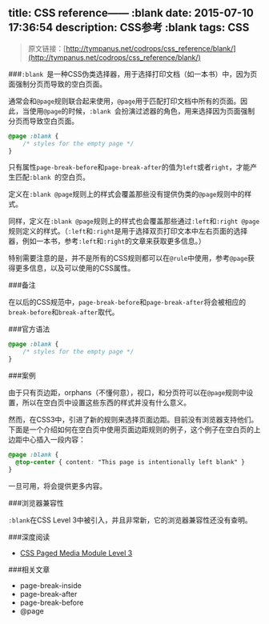 title: CSS reference—— :blank
date: 2015-07-10 17:36:54
description: CSS参考 :blank
tags: CSS
---

> 原文链接：[http://tympanus.net/codrops/css_reference/blank/](http://tympanus.net/codrops/css_reference/blank/)

###`:blank `是一种CSS伪类选择器，用于选择打印文档（如一本书）中，因为页面强制分页而导致的空白页面。

通常会和`@page`规则联合起来使用，`@page`用于匹配打印文档中所有的页面。因此，当使用`@page`的时候，`:blank `会扮演过滤器的角色，用来选择因为页面强制分页而导致空白页面。

```css
@page :blank {
    /* styles for the empty page */
}
```

只有属性`page-break-before`和`page-break-after`的值为`left`或者`right`，才能产生匹配`:blank `的空白页。

定义在`:blank @page`规则上的样式会覆盖那些没有提供伪类的`@page`规则中的样式。

<!--more-->

同样，定义在`:blank @page`规则上的样式也会覆盖那些通过`:left`和`:right @page`规则定义的样式。（`:left`和`:right`是用于选择双页打印文本中左右页面的选择器，例如一本书，参考`:left`和`:right`的文章来获取更多信息。）

特别需要注意的是，并不是所有的CSS规则都可以在`@rule`中使用，参考`@page`获得更多信息，以及可以使用的CSS属性。

###备注

在以后的CSS规范中，`page-break-before`和`page-break-after`将会被相应的`break-before`和`break-after`取代。

###官方语法

```css
@page :blank {
    /* styles for the empty page */
}
```

###案例

由于只有页边距，orphans（不懂何意），视口，和分页符可以在`@page`规则中设置，所以在空白页中设置这些东西的样式并没有什么意义。

然而，在CSS3中，引进了新的规则来选择页面边距。目前没有浏览器支持他们。下面是一个介绍如何在空白页中使用页面边距规则的例子，这个例子在空白页的上边距中心插入一段内容：

```css
@page :blank {
  @top-center { content: "This page is intentionally left blank" }
}
```

一旦可用，将会提供更多内容。

###浏览器兼容性

`:blank`在CSS Level 3中被引入，并且非常新，它的浏览器兼容性还没有查明。

###深度阅读

* [CSS Paged Media Module Level 3](http://dev.w3.org/csswg/css-page/#valuedef-blank)

###相关文章

* page-break-inside
* page-break-after
* page-break-before
* @page

